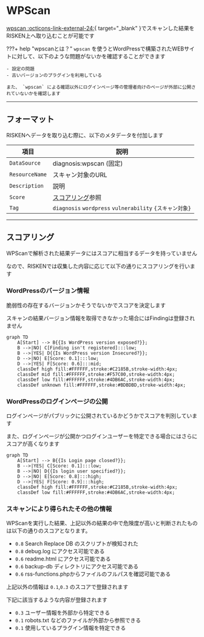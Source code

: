 # WPScan

[wpscan :octicons-link-external-24:](https://wordpress.org/plugins/wpscan/){ target="_blank" }でスキャンした結果をRISKEN上へ取り込むことが可能です

???+ help "wpscanとは？"
    `wpscan` を使うとWordPressで構築されたWEBサイトに対して、以下のような問題がないかを確認することができます

    - 設定の問題
    - 古いバージョンのプラグインを利用している

    また、 `wpscan` による確認以外にログインページ等の管理者向けのページが外部に公開されていないかを確認します

---
## フォーマット

RISKENへデータを取り込む際に、以下のメタデータを付加します

| 項目            | 説明                                            |
| -------------- | ---------------------------------------------- |
| `DataSource`   | diagnosis:wpscan (固定)                         |
| `ResourceName` | スキャン対象のURL                                 |
| `Description`  | 説明                                            |
| `Score`        | [スコアリング](/diagnosis/wpscan_concept/#_2)参照            |
| `Tag`          | `diagnosis` `wordpress` `vulnerability` `{スキャン対象}`  |

---
## スコアリング

WPScanで解析された結果データにはスコアに相当するデータを持っていません

なので、RISKENでは収集した内容に応じて以下の通りにスコアリングを行います

### WordPressのバージョン情報

脆弱性の存在するバージョンかそうでないかでスコアを決定します

スキャンの結果バージョン情報を取得できなかった場合にはFindingは登録されません

```mermaid
graph TD
    A[Start] --> B{{Is WordPress version exposed?}};
    B -->|NO| C[Finding isn't registered]:::low;
    B -->|YES| D{{Is WordPress version Insecured?}};
    D -->|NO| E[Score: 0.1]:::low;
    D -->|YES| F[Score: 0.6]:::mid;
    classDef high fill:#FFFFFF,stroke:#C2185B,stroke-width:4px;
    classDef mid fill:#FFFFFF,stroke:#F57C00,stroke-width:4px;
    classDef low fill:#FFFFFF,stroke:#4DB6AC,stroke-width:4px;
    classDef unknown fill:#FFFFFF,stroke:#BDBDBD,stroke-width:4px;
```

### WordPressのログインページの公開

ログインページがパブリックに公開されているかどうかでスコアを判別しています

また、ログインページが公開かつログインユーザーを特定できる場合にはさらにスコアが高くなります

```mermaid
graph TD
    A[Start] --> B{{Is Login page closed?}};
    B -->|YES| C[Score: 0.1]:::low;
    B -->|NO| D{{Is login user specified?}};
    D -->|NO| E[Score: 0.8]:::high;
    D -->|YES| F[Score: 0.9]:::high;
    classDef high fill:#FFFFFF,stroke:#C2185B,stroke-width:4px;
    classDef low fill:#FFFFFF,stroke:#4DB6AC,stroke-width:4px;
```

### スキャンにより得られたその他の情報

WPScanを実行した結果、上記以外の結果の中で危険度が高いと判断されたものは以下の通りのスコアとなります。

- `0.8` Search Replace DB のスクリプトが検知された
- `0.8` debug.log にアクセス可能である
- `0.6` readme.html にアクセス可能である
- `0.6` backup-db ディレクトリにアクセス可能である
- `0.6` rss-functions.phpからファイルのフルパスを確認可能である

上記以外の情報は `0.1`,`0.3` のスコアで登録されます

下記に該当するような内容が登録されます

- `0.3` ユーザー情報を外部から特定できる
- `0.1` robots.txt などのファイルが外部から参照できる
- `0.1` 使用しているプラグイン情報を特定できる
